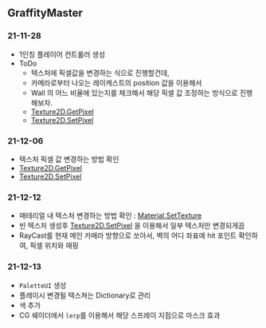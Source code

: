 ## GraffityMaster


### 21-11-28

- 1인칭 플레이어 컨트롤러 생성
- ToDo
  - 텍스처에 픽셀값을 변경하는 식으로 진행할건데,
  - 카메라로부터 나오는 레이캐스트의 position 값을 이용해서
  - Wall 의 어느 비율에 있는지를 체크해서 해당 픽셀 값 조정하는 방식으로 진행해보자.
  - [Texture2D.GetPixel](https://docs.unity3d.com/kr/530/ScriptReference/Texture2D.GetPixel.html)
  - [Texture2D.SetPixel](https://docs.unity3d.com/kr/530/ScriptReference/Texture2D.SetPixel.html)


### 21-12-06

- 텍스처 픽셀 값 변경하는 방법 확인
- [Texture2D.GetPixel](https://docs.unity3d.com/kr/530/ScriptReference/Texture2D.GetPixel.html)
- [Texture2D.SetPixel](https://docs.unity3d.com/kr/530/ScriptReference/Texture2D.SetPixel.html)

### 21-12-12

- 매테리얼 내 텍스처 변경하는 방법 확인 : [Material.SetTexture](https://docs.unity3d.com/kr/530/ScriptReference/Material.SetTexture.html)
- 빈 텍스처 생성후 [Texture2D.SetPixel](https://docs.unity3d.com/kr/530/ScriptReference/Texture2D.SetPixel.html) 을 이용해서 일부 텍스처만 변경되게끔 
- RayCast를 현재 메인 카메라 방향으로 쏘아서, 벽의 어디 좌표에 hit 포인트 확인하여, 픽셀 위치와 매핑



### 21-12-13

- `PaletteUI` 생성
- 플레이시 변경될 텍스쳐는 Dictionary로 관리
- 색 추가
- CG 쉐이더에서 `lerp`를 이용해서 해당 스프레이 지점으로 마스크 효과